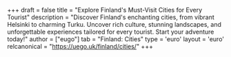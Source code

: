 +++
draft = false
title = "Explore Finland's Must-Visit Cities for Every Tourist"
description = "Discover Finland's enchanting cities, from vibrant Helsinki to charming Turku. Uncover rich culture, stunning landscapes, and unforgettable experiences tailored for every tourist. Start your adventure today!"
author = ["eugo"]
tab = "Finland: Cities"
type = 'euro'
layout = 'euro'
relcanonical = "https://uego.uk/finland/cities/"
+++
